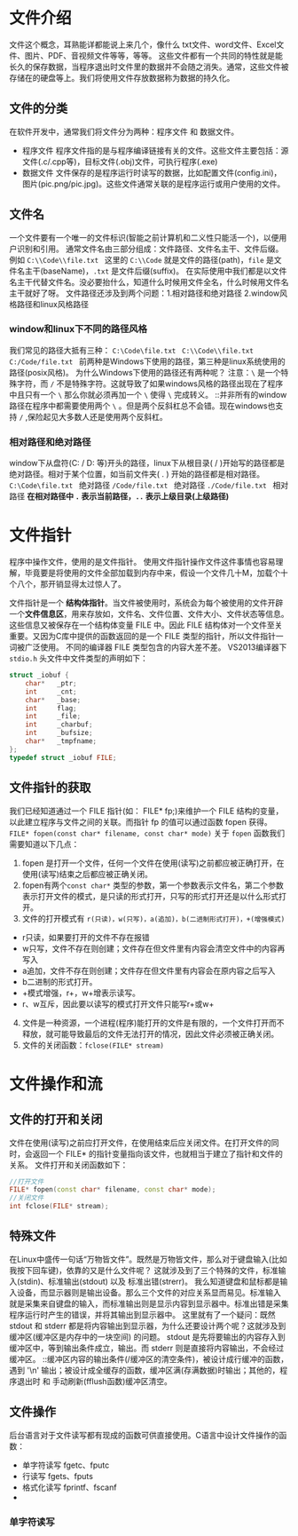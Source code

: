 # 文件介绍
文件这个概念，耳熟能详都能说上来几个，像什么 txt文件、word文件、Excel文件、图片、PDF、音视频文件等等，等等。
这些文件都有一个共同的特性就是能长久的保存数据，当程序退出时文件里的数据并不会随之消失。通常，这些文件被存储在的硬盘等上。我们将使用文件存放数据称为数据的持久化。

## 文件的分类
在软件开发中，通常我们将文件分为两种：程序文件 和 数据文件。

- 程序文件
程序文件指的是与程序编译链接有关的文件。这些文件主要包括：源文件(.c/.cpp等)，目标文件(.obj)文件，可执行程序(.exe)
- 数据文件 
文件保存的是程序运行时读写的数据，比如配置文件(config.ini)，图片(pic.png/pic.jpg)。这些文件通常关联的是程序运行或用户使用的文件。

## 文件名
一个文件要有一个唯一的文件标识(智能之前计算机和二义性只能活一个)，以便用户识别和引用。
通常文件名由三部分组成：文件路径、文件名主干、文件后缀。
例如 `C:\\Code\\file.txt ` 这里的 `C:\\Code` 就是文件的路径(path)，`file` 是文件名主干(baseName)，`.txt` 是文件后缀(suffix)。
在实际使用中我们都是以文件名主干代替文件名。没必要抬什么，知道什么时候用文件全名，什么时候用文件名主干就好了呀。
文件路径还涉及到两个问题：1.相对路径和绝对路径  2.window风格路径和linux风格路径
### window和linux下不同的路径风格
我们常见的路径大抵有三种：
`C:\Code\file.txt `
`C:\\Code\\file.txt `
`C:/Code/file.txt `
前两种是Windows下使用的路径，第三种是linux系统使用的路径(posix风格)。
为什么Windows下使用的路径还有两种呢？  注意：`\`  是一个特殊字符，而 `/` 不是特殊字符。这就导致了如果windows风格的路径出现在了程序中且只有一个 `\` 那么你就必须再加一个 `\` 使得 `\` 完成转义。
::并非所有的window路径在程序中都需要使用两个 `\` 。但是两个反斜杠总不会错。现在windows也支持 `/` ,保险起见大多数人还是使用两个反斜杠。

### 相对路径和绝对路径
window下从盘符(C: / D: 等)开头的路径，linux下从根目录( / )开始写的路径都是绝对路径。相对于某个位置，如当前文件夹( . ) 开始的路径都是相对路径。
`C:\Code\file.txt ` 绝对路径
`/Code/file.txt ` 绝对路径
`./Code/file.txt `  相对路径
**在相对路径中 `.` 表示当前路径，`..` 表示上级目录(上级路径)**

# 文件指针
程序中操作文件，使用的是文件指针。
使用文件指针操作文件这件事情也容易理解，毕竟要是将使用的文件全部加载到内存中来，假设一个文件几十M，加载个十个八个，那开销显得太过惊人了。

文件指针是一个 **结构体指针**。当文件被使用时，系统会为每个被使用的文件开辟一个**文件信息区**，用来存放如，文件名、文件位置、文件大小、文件状态等信息。这些信息又被保存在一个结构体变量 FILE 中。因此 FILE 结构体对一个文件至关重要。又因为C库中提供的函数返回的是一个 FILE 类型的指针，所以文件指针一词被广泛使用。
不同的编译器 FILE 类型包含的内容大差不差。 VS2013编译器下 `stdio.h` 头文件中文件类型的声明如下：
```c++
struct _iobuf {
    char*   _ptr;
    int     _cnt;
    char*   _base;
    int     flag;
    int     _file;
    int     _charbuf;
    int     _bufsize;
    char*   _tmpfname;
};
typedef struct _iobuf FILE;
```
## 文件指针的获取
我们已经知道通过一个 FILE 指针(如： FILE* fp;)来维护一个 FILE 结构的变量，以此建立程序与文件之间的关联。而指针 fp 的值可以通过函数 fopen 获得。
`FILE* fopen(const char* filename, const char* mode)`
关于 `fopen` 函数我们需要知道以下几点：
1. fopen 是打开一个文件，任何一个文件在使用(读写)之前都应被正确打开，在使用(读写)结束之后都应被正确关闭。
2. fopen有两个`const char*` 类型的参数，第一个参数表示文件名，第二个参数表示打开文件的模式，是只读的形式打开，只写的形式打开还是以什么形式打开。
3. 文件的打开模式有 `r(只读)，w(只写)，a(追加)，b(二进制形式打开)，+(增强模式)`
- r只读，如果要打开的文件不存在报错
- w只写，文件不存在则创建；文件存在但文件里有内容会清空文件中的内容再写入
- a追加，文件不存在则创建；文件存在但文件里有内容会在原内容之后写入
- b二进制的形式打开。
- +模式增强，r+，w+增表示读写。
- r、w互斥，因此要以读写的模式打开文件只能写r+或w+
4. 文件是一种资源，一个进程(程序)能打开的文件是有限的，一个文件打开而不释放，就可能导致最后的文件无法打开的情况，因此文件必须被正确关闭。
5. 文件的关闭函数：`fclose(FILE* stream)`

# 文件操作和流
## 文件的打开和关闭
文件在使用(读写)之前应打开文件，在使用结束后应关闭文件。在打开文件的同时，会返回一个 FILE* 的指针变量指向该文件，也就相当于建立了指针和文件的关系。
文件打开和关闭函数如下：
```c++
//打开文件
FILE* fopen(const char* filename, const char* mode);
//关闭文件
int fclose(FILE* stream);
```

## 特殊文件
在Linux中盛传一句话“万物皆文件”。既然是万物皆文件，那么对于键盘输入(比如我按下回车键)，依靠的又是什么文件呢？
这就涉及到了三个特殊的文件，标准输入(stdin)、标准输出(stdout) 以及 标准出错(strerr)。
我么知道键盘和鼠标都是输入设备，而显示器则是输出设备。那么三个文件的对应关系显而易见。标准输入 就是采集来自键盘的输入，而标准输出则是显示内容到显示器中。标准出错是采集程序运行时产生的错误，并将其输出到显示器中。
这里就有了一个疑问：既然 stdout 和 stderr 都是将内容输出到显示器，为什么还要设计两个呢？这就涉及到 缓冲区(缓冲区是内存中的一块空间) 的问题。
stdout 是先将要输出的内容存入到缓冲区中，等到输出条件成立，输出。而 stderr 则是直接将内容输出，不会经过缓冲区。
::缓冲区内容的输出条件(/缓冲区的清空条件)，被设计成行缓冲的函数，遇到 '\n' 输出；被设计成全缓存的函数，缓冲区满(存满数据)时输出；其他的，程序退出时 和 手动刷新(fflush函数)缓冲区清空。

## 文件操作
后台语言对于文件读写都有现成的函数可供直接使用。C语言中设计文件操作的函数：
- 单字符读写 fgetc、fputc
- 行读写 fgets、fputs
- 格式化读写 fprintf、fscanf
- 

### 单字符读写
